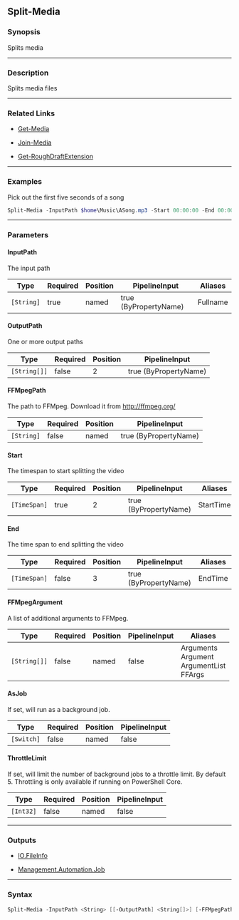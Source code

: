 Split-Media
-----------




### Synopsis
Splits media



---


### Description

Splits media files



---


### Related Links
* [Get-Media](Get-Media.md)



* [Join-Media](Join-Media.md)



* [Get-RoughDraftExtension](Get-RoughDraftExtension.md)





---


### Examples
Pick out the first five seconds of a song

```PowerShell
Split-Media -InputPath $home\Music\ASong.mp3 -Start 00:00:00 -End 00:00:05
```


---


### Parameters
#### **InputPath**

The input path






|Type      |Required|Position|PipelineInput        |Aliases |
|----------|--------|--------|---------------------|--------|
|`[String]`|true    |named   |true (ByPropertyName)|Fullname|



#### **OutputPath**

One or more output paths






|Type        |Required|Position|PipelineInput        |
|------------|--------|--------|---------------------|
|`[String[]]`|false   |2       |true (ByPropertyName)|



#### **FFMpegPath**

The path to FFMpeg.  Download it from http://ffmpeg.org/






|Type      |Required|Position|PipelineInput        |
|----------|--------|--------|---------------------|
|`[String]`|false   |named   |true (ByPropertyName)|



#### **Start**

The timespan to start splitting the video






|Type        |Required|Position|PipelineInput        |Aliases  |
|------------|--------|--------|---------------------|---------|
|`[TimeSpan]`|true    |2       |true (ByPropertyName)|StartTime|



#### **End**

The time span to end splitting the video






|Type        |Required|Position|PipelineInput        |Aliases|
|------------|--------|--------|---------------------|-------|
|`[TimeSpan]`|false   |3       |true (ByPropertyName)|EndTime|



#### **FFMpegArgument**

A list of additional arguments to FFMpeg.






|Type        |Required|Position|PipelineInput|Aliases                                           |
|------------|--------|--------|-------------|--------------------------------------------------|
|`[String[]]`|false   |named   |false        |Arguments<br/>Argument<br/>ArgumentList<br/>FFArgs|



#### **AsJob**

If set, will run as a background job.






|Type      |Required|Position|PipelineInput|
|----------|--------|--------|-------------|
|`[Switch]`|false   |named   |false        |



#### **ThrottleLimit**

If set, will limit the number of background jobs to a throttle limit.
By default 5.
Throttling is only available if running on PowerShell Core.






|Type     |Required|Position|PipelineInput|
|---------|--------|--------|-------------|
|`[Int32]`|false   |named   |false        |





---


### Outputs
* [IO.FileInfo](https://learn.microsoft.com/en-us/dotnet/api/System.IO.FileInfo)


* [Management.Automation.Job](https://learn.microsoft.com/en-us/dotnet/api/System.Management.Automation.Job)






---


### Syntax
```PowerShell
Split-Media -InputPath <String> [[-OutputPath] <String[]>] [-FFMpegPath <String>] [-Start] <TimeSpan> [[-End] <TimeSpan>] [-FFMpegArgument <String[]>] [-AsJob] [-ThrottleLimit <Int32>] [<CommonParameters>]
```
